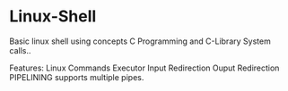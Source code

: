 # Linux-Shell
Basic linux shell using concepts C Programming and C-Library System calls..

Features:
Linux Commands Executor
Input Redirection
Ouput Redirection
PIPELINING supports multiple pipes.
